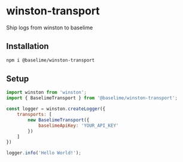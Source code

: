 # winston-transport
Ship logs from winston to baselime

## Installation

```bash
npm i @baselime/winston-transport
```

## Setup
```js
import winston from 'winston';
import { BaselimeTransport } from '@baselime/winston-transport';

const logger = winston.createLogger({
    transports: [
        new BaselimeTransport({
            baselimeApiKey: 'YOUR_API_KEY'
        })
    ]
})

logger.info('Hello World!');
```
